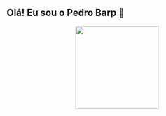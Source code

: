 ## Olá! Eu sou o Pedro Barp 👋



<div  align="center">

<img height="190em" src="https://github-profile-summary-cards.vercel.app/api/cards/profile-details?username=PedroBarp&theme=dark"/>

	 
</div>



